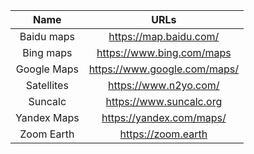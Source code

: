 | Name | URLs | 
|:---:|:---:|
| Baidu maps | https://map.baidu.com/ |
| Bing maps | https://www.bing.com/maps |
| Google Maps | https://www.google.com/maps/ |
| Satellites | https://www.n2yo.com/ |
| Suncalc | https://www.suncalc.org |
| Yandex Maps | https://yandex.com/maps/ |
| Zoom Earth | https://zoom.earth |
